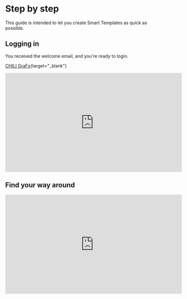 # Step by step

This guide is intended to let you create Smart Templates as quick as possible.

## Logging in

You received the welcome email, and you're ready to login.

[CHILI GraFx](https://chiligrafx.com){target="_blank"}

<iframe width="560" height="315" src="https://www.youtube.com/embed/6bz-x8oeKMQ?si=qsOe5kGpFNmObqz1" title="YouTube video player" frameborder="0" allow="accelerometer; autoplay; clipboard-write; encrypted-media; gyroscope; picture-in-picture; web-share" referrerpolicy="strict-origin-when-cross-origin" allowfullscreen></iframe>

## Find your way around

<iframe width="560" height="315" src="https://www.youtube.com/embed/RtdVKZQYNBo?si=sQW-0ALbqmH6lnK-" title="YouTube video player" frameborder="0" allow="accelerometer; autoplay; clipboard-write; encrypted-media; gyroscope; picture-in-picture; web-share" referrerpolicy="strict-origin-when-cross-origin" allowfullscreen></iframe>

